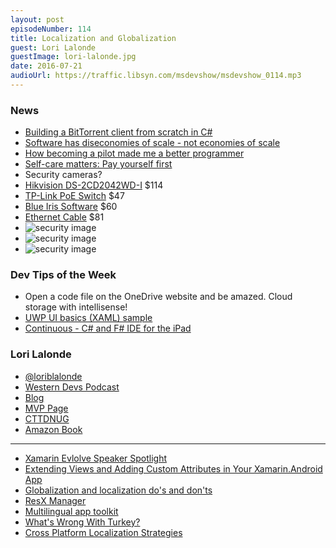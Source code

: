 ```yaml
---
layout: post
episodeNumber: 114
title: Localization and Globalization
guest: Lori Lalonde
guestImage: lori-lalonde.jpg
date: 2016-07-21
audioUrl: https://traffic.libsyn.com/msdevshow/msdevshow_0114.mp3
---
```


### News

 - [Building a BitTorrent client from scratch in C#](https://cheatdeath.github.io/research-bittorrent-doc/)
 - [Software has diseconomies of scale - not economies of scale](http://allankelly.blogspot.com/2015/10/software-has-diseconomies-of-scale-not.html)
 - [How becoming a pilot made me a better programmer](http://nathanmarz.com/blog/how-becoming-a-pilot-made-me-a-better-programmer.html)
 - [Self-care matters: Pay yourself first](http://www.hanselman.com/blog/SelfcareMattersPayYourselfFirst.aspx)
 - Security cameras?
  - [Hikvision DS-2CD2042WD-I](http://amzn.to/29GVBQf) $114
  - [TP-Link PoE Switch](http://amzn.to/2antDGo) $47
  - [Blue Iris Software](http://blueirissoftware.com/) $60
  - [Ethernet Cable](http://www.monoprice.com/product?c_id=102&cp_id=10233&cs_id=1023303&p_id=877&seq=1&format=2) $81
  - ![security image](security3.png)
  - ![security image](security.png)
  - ![security image](security2.png)

### Dev Tips of the Week

 - Open a code file on the OneDrive website and be amazed. Cloud storage with intellisense!
 - [UWP UI basics (XAML) sample](https://github.com/Microsoft/Windows-universal-samples/tree/master/Samples/XamlUIBasics)
 - [Continuous - C# and F# IDE for the iPad](http://praeclarum.org/post/147003028753/continuous-c-and-f-ide-for-the-ipad)
 
### Lori Lalonde 

 - [@loriblalonde](https://twitter.com/loriblalonde)
 - [Western Devs Podcast](http://www.westerndevs.com/)
 - [Blog](http://geekswithblogs.net/lorilalonde/Default.aspx)
 - [MVP Page](https://mvp.microsoft.com/en-us/mvp/Lori%20Lalonde-5000647)
 - [CTTDNUG](http://www.meetup.com/CTTDNUG/)
 - [Amazon Book](http://www.amazon.com/Windows-Phone-Recipes-Problem-Solution-Approach/dp/1430259027/ref=la_B00J4U0A4I_1_1?s=books&ie=UTF8&qid=1427487378&sr=1-1)

---------------------------------------------------------------------

 - [Xamarin Evlolve Speaker Spotlight](https://blog.xamarin.com/xamarin-evolve-2016-speaker-spotlight-lori-lalonde/)
 - [Extending Views and Adding Custom Attributes in Your Xamarin.Android App](https://evolve.xamarin.com/session/56e20ae5bad314273ca4d819)
 - [Globalization and localization do's and don'ts](https://msdn.microsoft.com/en-us/windows/uwp/globalizing/guidelines-and-checklist-for-globalizing-your-app)
 - [ResX Manager](https://visualstudiogallery.msdn.microsoft.com/3b64e04c-e8de-4b97-8358-06c73a97cc68)
 - [Multilingual app toolkit](https://developer.microsoft.com/en-us/windows/develop/multilingual-app-toolkit)
 - [What's Wrong With Turkey?](https://blog.codinghorror.com/whats-wrong-with-turkey/)
 - [Cross Platform Localization Strategies](http://www.slideshare.net/LoriLalonde/cross-platform-localization-strategies-56225783)
